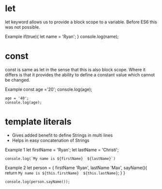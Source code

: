 let
==========
let keyword allows us to provide a block scope to a variable. Before ES6 this was not possible.

Example 
	if(true){
	  let name = 'Ryan';
	}
	console.log(name);

const
===================
const is same as let in the sense that this is also block scope. Where it differs is that it provides the ability to define 
a constant value which cannot be changed.

Example
	const age ='20';
	console.log(age);

	age = '40';
	console.log(age);

template literals
============================
- Gives added benefit to define Strings in multi lines
- Helps in easy concatenation of Strings

Example 1
	let firstName = 'Ryan';
	let lastName = 'Christi';

	console.log(`My name is ${firstName}  ${lastName}`)
	
Example 2
	let person = {
	  firstName  'Ryan',
	  lastName  'Max',
	  sayName(){
		return `My name is ${this.firstName}  ${this.lastName}`;
	  }
	}

	console.log(person.sayName());